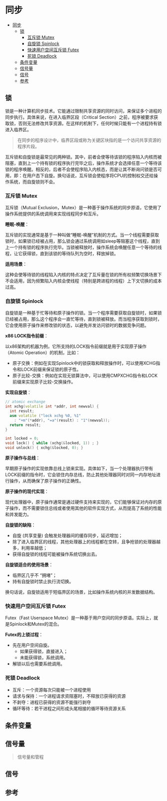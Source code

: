 # 同步

- [同步](#同步)
  - [锁](#锁)
    - [互斥锁 Mutex](#互斥锁-mutex)
    - [自旋锁 Spinlock](#自旋锁-spinlock)
    - [快速用户空间互斥锁 Futex](#快速用户空间互斥锁-futex)
    - [死锁 Deadlock](#死锁-deadlock)
  - [条件变量](#条件变量)
  - [信号量](#信号量)
  - [信号](#信号)
  - [参考](#参考)

## 锁

锁是一种计算机同步技术。它能通过限制共享资源的同时访问，来保证多个进程的同步执行。具体来说，在进入临界区段（Critical Section）之前，程序被要求获取锁，否则无法修改共享资源。在这样的机制下，任何时候只能有一个进程持有锁进入临界区。

> 在同步的程序设计中，临界区段或称为关键区块指的是一个访问共享资源的程序片段。

互斥锁和自旋锁是最常见的两种锁。其中，前者会使等待该锁的程序陷入内核而被阻塞，直到上一个持有锁的程序执行完毕之后，操作系统才会选择任意一个等待该锁的程序唤醒。相反的，后者不会使程序陷入内核态，而是让其不断询问锁是否可用，即：在用户态下自旋。换句话说，互斥锁会使程序将CPU的控制权交还给操作系统，而自旋锁则不会。

### 互斥锁 Mutex

互斥锁（Mutual Exclusion，Mutex）是一种基于操作系统的同步原语，它使用了操作系统提供的系统调用来实现线程同步和互斥。

**睡眠-唤醒**：

互斥锁的实现通常是基于一种叫做“睡眠-唤醒”机制的方式。当一个线程需要获取锁时，如果锁已经被占用，那么锁会通过系统调用如sleep等阻塞这个线程，直到上一个持有锁的程序执行完毕。当锁被释放时，操作系统会唤醒任意一个等待的线程，让它获得锁，直到该锁的等待队列为空时，释放掉锁。

**适用场景**：

这种会使等待锁的线程陷入内核的特点决定了互斥量在锁的所有权频繁切换场景下不会适用，因为频繁陷入内核会使线程（特别是跨进程的线程）上下文切换的成本过高。

### 自旋锁 Spinlock

自旋锁是一种基于忙等待和原子操作的锁。当一个程序需要获取自旋锁时，如果锁已经被占用，那么这个程序会一直忙等待，直到锁被释放。而当程序获取到锁时，它会使用原子操作来修改锁的状态，以避免并发访问锁时的数据竞争问题。

**x86 LOCK指令前缀**：

以x86架构的机器为例，它所支持的LOCK指令前缀就是用于实现原子操作（Atomic Operation）的机制，比如：

- 原子交换：例如在实现Spinlock中的锁获取和释放操作时，可以使用XCHG指令和LOCK前缀来保证锁的原子性。
- 原子比较-交换：例如在实现无锁算法中，可以使用CMPXCHG指令和LOCK前缀来实现原子比较-交换操作。

**实现自旋锁**：

``` c++
// atomic exchange
int xchg(volatile int *addr, int newval) {
  int result;
  asm volatile ("lock xchg %0, %1"
    : "+m"(*addr), "=a"(result) : "1"(newval));
  return result;
}

int locked = 0;
void lock() { while (xchg(&locked, 1)) ; }
void unlock() { xchg(&locked, 0); }
```

**原子操作与总线**：

早期原子操作的实现依靠总线上锁来实现。具体如下，当一个处理器执行带有LOCK前缀的指令时，它会锁住内存总线，防止其他处理器同时对同一内存地址进行操作，从而确保了原子操作的正确性。

**原子操作的现代实现**：

现代处理器中，原子操作通常是通过硬件支持来实现的，它们能够保证对内存的原子操作，而不需要锁住总线或者使用其他的软件实现方式，从而提高了系统的性能和并发能力。

**自旋锁的缺陷**：

- 自旋 (共享变量) 会触发处理器间的缓存同步，延迟增加；
- 除了进入临界区的线程，其他处理器上的线程都在空转，且争抢锁的处理器越多，利用率越低；
- 获得自旋锁的线程可能被操作系统切换出去。

**自旋锁适合的使用场景**：

- 临界区几乎不 “拥堵”；
- 持有自旋锁时禁止执行流切换。

换句话说，自旋锁适用于短临界区的场景，比如操作系统内核的并发数据结构。

### 快速用户空间互斥锁 Futex

Futex（Fast Userspace Mutex）是一种基于用户空间的同步原语。实际上，就是Spinlock和Mutex的混合。

**Futex的上锁过程**：

- 先在用户空间自旋。
  - 如果获得锁，直接进入；
  - 未能获得锁，系统调用。
- 解锁以后也需要系统调用。

### 死锁 Deadlock

- 互斥：一个资源每次只能被一个进程使用
- 请求与保持：一个进程请求资阻塞时，不释放已获得的资源
- 不剥夺：进程已获得的资源不能强行剥夺
- 循环等待：若干进程之间形成头尾相接的循环等待资源关系

## 条件变量

## 信号量

> 信号量和管程

## 信号

## 参考
